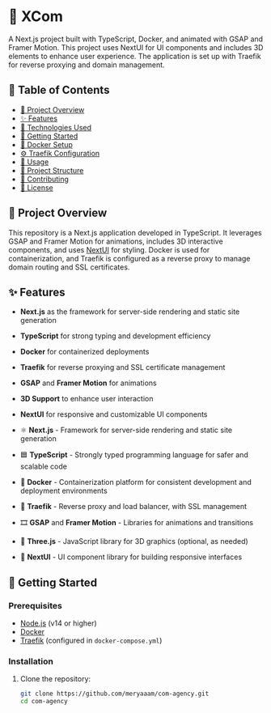 # 🚀 XCom

A Next.js project built with TypeScript, Docker, and animated with GSAP and Framer Motion. This project uses NextUI for UI components and includes 3D elements to enhance user experience. The application is set up with Traefik for reverse proxying and domain management.

## 📑 Table of Contents
- [📖 Project Overview](#project-overview)
- [✨ Features](#features)
- [🔧 Technologies Used](#technologies-used)
- [🚀 Getting Started](#getting-started)
- [🐳 Docker Setup](#docker-setup)
- [⚙️ Traefik Configuration](#traefik-configuration)
- [📄 Usage](#usage)
- [📁 Project Structure](#project-structure)
- [🤝 Contributing](#contributing)
- [📝 License](#license)

## 📖 Project Overview

This repository is a Next.js application developed in TypeScript. It leverages GSAP and Framer Motion for animations, includes 3D interactive components, and uses [NextUI](https://nextui.org/) for styling. Docker is used for containerization, and Traefik is configured as a reverse proxy to manage domain routing and SSL certificates.

## ✨ Features
- **Next.js** as the framework for server-side rendering and static site generation
- **TypeScript** for strong typing and development efficiency
- **Docker** for containerized deployments
- **Traefik** for reverse proxying and SSL certificate management
- **GSAP** and **Framer Motion** for animations
- **3D Support** to enhance user interaction
- **NextUI** for responsive and customizable UI components

- ⚛️ **Next.js** - Framework for server-side rendering and static site generation
- 🟦 **TypeScript** - Strongly typed programming language for safer and scalable code
- 🐳 **Docker** - Containerization platform for consistent development and deployment environments
- 🚦 **Traefik** - Reverse proxy and load balancer, with SSL management
- 🎞️ **GSAP** and **Framer Motion** - Libraries for animations and transitions
- 🎥 **Three.js** - JavaScript library for 3D graphics (optional, as needed)
- 🧩 **NextUI** - UI component library for building responsive interfaces

## 🚀 Getting Started

### Prerequisites
- [Node.js](https://nodejs.org/) (v14 or higher)
- [Docker](https://www.docker.com/)
- [Traefik](https://traefik.io/) (configured in `docker-compose.yml`)


### Installation

1. Clone the repository:
   ```bash
   git clone https://github.com/meryaaam/com-agency.git
   cd com-agency
